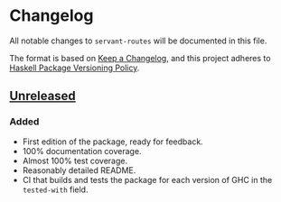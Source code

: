 # Changelog

All notable changes to `servant-routes` will be documented in this file.

The format is based on [Keep a Changelog](https://keepachangelog.com/en/1.1.0/),
and this project adheres to [Haskell Package Versioning Policy](https://pvp.haskell.org).

## [Unreleased]

### Added

- First edition of the package, ready for feedback.
- 100% documentation coverage.
- Almost 100% test coverage.
- Reasonably detailed README.
- CI that builds and tests the package for each version of GHC in the `tested-with` field.

[unreleased]: https://github.com/fpringle/servant-routes/compare/8be3d0b...HEAD
[0.1.0.0]: https://github.com/fpringle/servant-routes/releases/tag/v0.1.0.0
